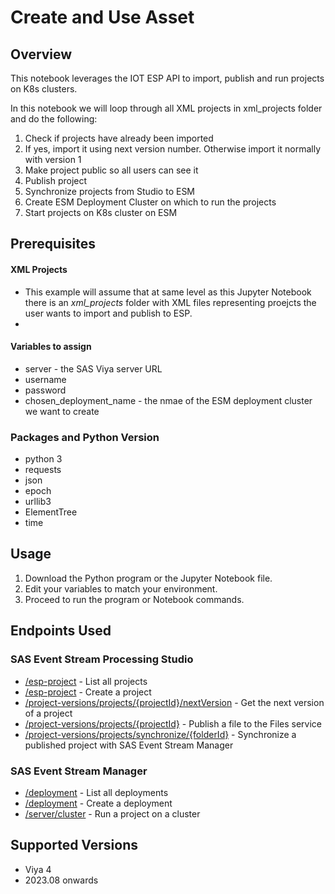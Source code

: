 # Create and Use Asset

## Overview

This notebook leverages the IOT ESP API to import, publish and run projects on K8s clusters.

In this notebook we will loop through all XML projects in xml_projects folder and do the following:
1. Check if projects have already been imported
2. If yes, import it using next version number. Otherwise import it normally with version 1
3. Make project public so all users can see it
4. Publish project
5. Synchronize projects from Studio to ESM
6. Create ESM Deployment Cluster on which to run the projects
7. Start projects on K8s cluster on ESM

## Prerequisites

#### XML Projects

- This example will assume that at same level as this Jupyter Notebook there is an *xml_projects* folder with XML files representing proejcts the user wants to import and publish to ESP.
- 
#### Variables to assign

- server - the SAS Viya server URL
- username
- password
- chosen_deployment_name - the nmae of the ESM deployment cluster we want to create

### Packages and Python Version
- python 3
- requests
- json
- epoch
- urllib3
- ElementTree
- time

## Usage
1. Download the Python program or the Jupyter Notebook file.
2. Edit your variables to match your environment.
3. Proceed to run the program or Notebook commands.

## Endpoints Used

### SAS Event Stream Processing Studio
- [/esp-project](https://developers.sas.com/rest-apis/SASEventStreamProcessingStudio-v3?operation=getListModels) - List all projects
- [/esp-project](https://developers.sas.com/rest-apis/SASEventStreamProcessingStudio-v3?operation=createProject) - Create a project
- [/project-versions/projects/{projectId}/nextVersion](https://developers.sas.com/rest-apis/SASEventStreamProcessingStudio-v3?operation=getNextVersion) - Get the next version of a project
- [/project-versions/projects/{projectId}](https://developers.sas.com/rest-apis/SASEventStreamProcessingStudio-v3?operation=createVersion) - Publish a file to the Files service
- [/project-versions/projects/synchronize/{folderId}](https://developers.sas.com/rest-apis/SASEventStreamProcessingStudio-v3?operation=createSynchronizeProject) - Synchronize a published project with SAS Event Stream Manager

### SAS Event Stream Manager
- [/deployment](https://developers.sas.com/rest-apis/SASEventStreamManager-v3?operation=getListDeployments) - List all deployments
- [/deployment](https://developers.sas.com/rest-apis/SASEventStreamManager-v3?operation=createDeployment) - Create a deployment
- [/server/cluster](https://developers.sas.com/rest-apis/SASEventStreamManager-v3?operation=createStartProjectOnCluster) - Run a project on a cluster

## Supported Versions

- Viya 4
- 2023.08 onwards
